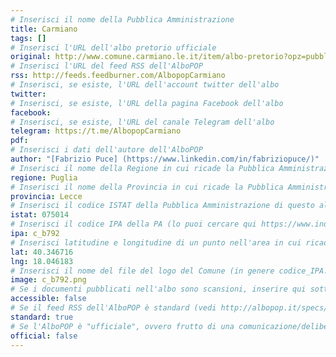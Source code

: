```yaml
---
# Inserisci il nome della Pubblica Amministrazione
title: Carmiano
tags: []
# Inserisci l'URL dell'albo pretorio ufficiale
original: http://www.comune.carmiano.le.it/item/albo-pretorio?opz=pubblicazioni
# Inserisci l'URL del feed RSS dell'AlboPOP
rss: http://feeds.feedburner.com/AlbopopCarmiano
# Inserisci, se esiste, l'URL dell'account twitter dell'albo
twitter: 
# Inserisci, se esiste, l'URL della pagina Facebook dell'albo
facebook: 
# Inserisci, se esiste, l'URL del canale Telegram dell'albo
telegram: https://t.me/AlbopopCarmiano
pdf: 
# Inserisci i dati dell'autore dell'AlboPOP
author: "[Fabrizio Puce] (https://www.linkedin.com/in/fabriziopuce/)"
# Inserisci il nome della Regione in cui ricade la Pubblica Amministrazione
regione: Puglia
# Inserisci il nome della Provincia in cui ricade la Pubblica Amministrazione
provincia: Lecce
# Inserisci il codice ISTAT della Pubblica Amministrazione di questo albo
istat: 075014
# Inserisci il codice IPA della PA (lo puoi cercare qui https://www.indicepa.gov.it/documentale/index.php)
ipa: c_b792
# Inserisci latitudine e longitudine di un punto nell'area in cui ricade la PA
lat: 40.346716
lng: 18.046183
# Inserisci il nome del file del logo del Comune (in genere codice_IPA.png)
image: c_b792.png
# Se i documenti pubblicati nell'albo sono scansioni, inserire qui sotto "false" (senza virgolette)
accessible: false
# Se il feed RSS dell'AlboPOP è standard (vedi http://albopop.it/specs/), inserire qui sotto "true" (senza virgolette)
standard: true
# Se l'AlboPOP è "ufficiale", ovvero frutto di una comunicazione/delibera della PA, inserire qui sotto "true" (senza virgolette)
official: false
---
```

